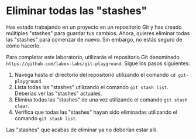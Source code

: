 # Eliminar todas las "stashes"

Has estado trabajando en un proyecto en un repositorio Git y has creado múltiples "stashes" para guardar tus cambios. Ahora, quieres eliminar todas las "stashes" para comenzar de nuevo. Sin embargo, no estás seguro de cómo hacerlo.

Para completar este laboratorio, utilizarás el repositorio Git denominado `https://github.com/labex-labs/git-playground`. Sigue los pasos siguientes:

1. Navega hasta el directorio del repositorio utilizando el comando `cd git-playground`.
2. Lista todas las "stashes" utilizando el comando `git stash list`. Deberías ver las "stashes" actuales.
3. Elimina todas las "stashes" de una vez utilizando el comando `git stash clear`.
4. Verifica que todas las "stashes" hayan sido eliminadas utilizando el comando `git stash list`.

Las "stashes" que acabas de eliminar ya no deberían estar allí.

